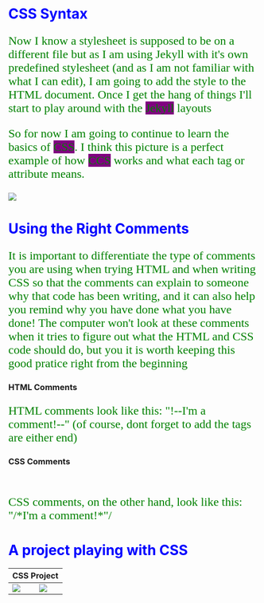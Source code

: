 <html>
	<head>
		<style>
			p {
				color: Green;
				font-family: Garamond;
				font-size: 24px;
			}
			h1 {
				color: Blue;
			}
			span {
				background-color: purple;
			}
		</style>
		<title>Getting to Grips with CSS</title>
	</head>
	<body>
    <h1>CSS Syntax</h1>
    <p>Now I know a stylesheet is supposed to be on a different file but as I am using Jekyll with it's own predefined stylesheet (and as I am not familiar with what I can edit), I am going to add the style to the HTML document. Once I get the hang of things I'll start to play around with the <span>Jekyll</span> layouts</p>
   <p>So for now I am going to continue to learn the basics of <span>CSS</span>. I think this picture is a perfect example of how <span>CCS</span> works and what each tag or attribute means.</p>
   <a href="codecademy.com/courses/web-beginner-en-HZA3b" targer="blank">
    <img src="https://s3.eu-west-2.amazonaws.com/sallearnstocode.images/CSS+Syntax.png" />
   </a>
   <h1>Using the Right Comments</h1>
   <p>It is important to differentiate the type of comments you are using when trying HTML and when writing CSS so that the comments can explain to someone why that code has been writing, and it can also help you remind why you have done what you have done! The computer won't look at these comments when it tries to figure out what the HTML and CSS code should do, but you it is worth keeping this good pratice right from the beginning</p>
   <h3>HTML Comments</h3>
   <p>HTML comments look like this: "!--I'm a comment!--" (of course, dont forget to add the tags are either end)
</p>
   <h3>CSS Comments</h3>
   <p>CSS comments, on the other hand, look like this: "/*I'm a comment!*"/</p>
   <h1>A project playing with CSS</h1>
	<table>
	 <thead>
	    <th colspan="2">CSS Project</th>
	 </thead>
	 <tbody>
	    <tr>
	        <td>
	                <img src="https://s3.eu-west-2.amazonaws.com/sallearnstocode.images/CSS+Project.jpeg" />
	        </td>
	        <td>
	                <img src="https://s3.eu-west-2.amazonaws.com/sallearnstocode.images/CSS+Project+2.2.jpeg" />
	        </td>
	    </tr>
	 </tbody>
	</table>
  </body>
</html>
